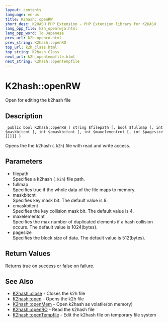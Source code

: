 ```yaml
---
layout: contents
language: en-us
title: K2hash::openRW
short_desc: K2HASH PHP Extension - PHP Extension library for K2HASH
lang_opp_file: k2h_openrwja.html
lang_opp_word: To Japanese
prev_url: k2h_openro.html
prev_string: K2hash::openRO
top_url: k2h_class.html
top_string: K2hash Class
next_url: k2h_opentempfile.html
next_string: K2hash::openTempfile
---
```


# K2hash::openRW
Open for editing the k2hash file

## Description
```
 public bool K2hash::openRW ( string $filepath [, bool $fullmap [, int $maskbitcnt [, int $cmaskbitcnt [, int $maxelementcnt [, int $pagesize ]]]]] )
```
Opens the the k2hash (`.k2h`) file with read and write access. 

## Parameters
- filepath  
Specifies a k2hash (`.k2h`) file path.
- fullmap  
Specifies true if the whole data of the file maps to memory.
- maskbitcnt  
Specifies key mask bit. The default value is 8.
- cmaskbitcnt  
Specifies the key collision mask bit. The default value is 4.
- maxelementcnt  
Specifies the max number of duplicated elements if a hash collision occurs. The default value is 1024(bytes).
- pagesize  
Specifies the block size of data. The default value is 512(bytes).

## Return Values
Returns true on success or false on failure. 

## See Also
- [K2hash::close](k2h_close.html) - Closes the k2h file
- [K2hash::open](k2h_open.html) - Opens the k2h file
- [K2hash::openMem](k2h_openmem.html) - Open k2hash as volatile(on memory)
- [K2hash::openRO](k2h_openro.html) - Read the k2hash file
- [K2hash::openTempfile](k2h_opentempfile.html) - Edit the k2hash file on temporary file system
